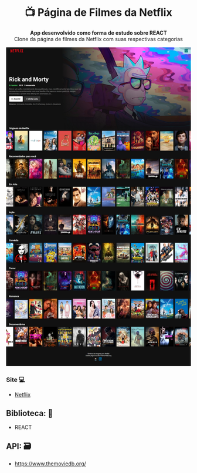 <h1 align="center">📺 Página de Filmes da Netflix</h1>
<p align="center">
  <strong>App desenvolvido como forma de estudo sobre REACT</strong>
  <br>
  <span>Clone da página de filmes da Netflix com suas respectivas categorias</span>
</p>

<p align="center">
  <img src="img/home.jpeg" alt="">
</p>


### Site 💻

- [Netflix](https://netflix-react-matheusdias20.vercel.app/)

## Biblioteca: 📙
- REACT


## API: 🗃️
- https://www.themoviedb.org/

